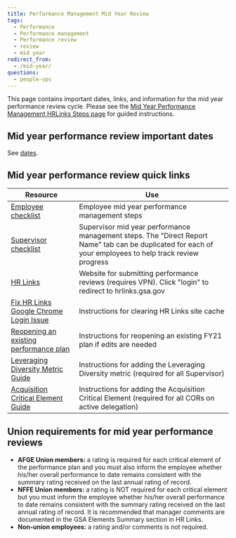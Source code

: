```yaml
---
title: Performance Management Mid Year Review
tags:
  - Performance
  - Performance management
  - Performance review
  - review
  - mid year
redirect_from:
  - /mid-year/
questions:
  - people-ops
---
```


This page contains important dates, links, and information for the mid year performance review cycle. Please see the [Mid Year Performance Management HRLinks Steps page]({{site.baseurl}}/mid-year-hrlinks-steps/) for guided instructions.

## Mid year performance review important dates

See [dates](../dates/#mid-year-performance-review-important-dates).

## Mid year performance review quick links

| Resource                                                                                                                                   | Use                                                                                                                                                       |
| ------------------------------------------------------------------------------------------------------------------------------------------ | --------------------------------------------------------------------------------------------------------------------------------------------------------- |
| [Employee checklist](https://docs.google.com/spreadsheets/d/1ENBLAFa2Chkdd5-31xl4oA5Wk5bbtJtsJNWv9WGeLYU/edit#gid=48334538)                | Employee mid year performance management steps                                                                                                            |
| [Supervisor checklist](https://docs.google.com/spreadsheets/d/1PaEV7xoTc3Y-STpp6z4iqaSVf-QY8-Cmn-ciSS9qhKo/edit#gid=884911250)             | Supervisor mid year performance management steps. The "Direct Report Name" tab can be duplicated for each of your employees to help track review progress |
| [HR Links](https://corporateapps.gsa.gov/hr-links/)                                                                                        | Website for submitting performance reviews (requires VPN). Click "login" to redirect to hrlinks.gsa.gov                                                   |
| [Fix HR Links Google Chrome Login Issue](https://docs.google.com/document/d/13j6e8bAVSWFSNNkqmU2hMfwXOCBsi49d_2EqvL3aKXE/edit?usp=sharing) | Instructions for clearing HR Links site cache                                                                                                             |
| [Reopening an existing performance plan](https://docs.google.com/document/d/1zwMty7CRShtfsZuMOPheG18B9Vb1hZw1WrgvCNE1gRc/edit?usp=sharing) | Instructions for reopening an existing FY21 plan if edits are needed                                                                                      |
| [Leveraging Diversity Metric Guide](https://docs.google.com/document/d/1LPe6rKUze_tA3OfHhRLUfLSQtY4m8d4J3k4OZq2oFcY/edit?usp=sharing)      | Instructions for adding the Leveraging Diversity metric (required for all Supervisor)                                                                     |
| [Acquisition Critical Element Guide](https://drive.google.com/file/d/1hOu4GtwpjCAUXenXNE7Vit3O3ldDYSRb/view)                               | Instructions for adding the Acquisition Critical Element (required for all CORs on active delegation)                                                     |

## Union requirements for mid year performance reviews

- **AFGE Union members:** a rating is required for each critical element of the performance plan and you must also inform the employee whether his/her overall performance to date remains consistent with the summary rating received on the last annual rating of record.
- **NFFE Union members:** a rating is NOT required for each critical element but you must inform the employee whether his/her overall performance to date remains consistent with the summary rating received on the last annual rating of record. It is recommended that manager comments are documented in the GSA Elements Summary section in HR Links.
- **Non-union employees:** a rating and/or comments is not required.
